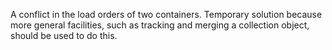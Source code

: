A conflict in the load orders of two containers. Temporary solution because more general facilities, such as tracking and merging a collection object, should be used to do this.